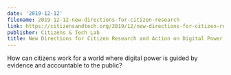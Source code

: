 ```yaml
---
date: '2019-12-12'
filename: 2019-12-12-new-directions-for-citizen-research
link: https://citizensandtech.org/2019/12/new-directions-for-citizen-research-action/
publisher: Citizens & Tech Lab
title: New Directions for Citizen Research and Action on Digital Power
---
```


How can citizens work for a world where digital power is guided by evidence and accountable to the public?